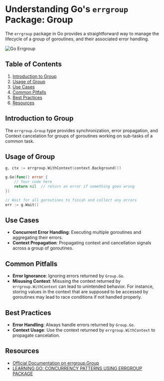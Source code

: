 # Understanding Go's `errgroup` Package: Group

The `errgroup` package in Go provides a straightforward way to manage the lifecycle of a group of goroutines, and their associated error handling.

![Go Errgroup](https://cdn.dribbble.com/users/1778913/screenshots/6562748/dribbble-machucado1.jpg?resize=400x300&vertical=center)

## Table of Contents

1. [Introduction to Group](#introduction)
2. [Usage of Group](#usage)
3. [Use Cases](#use-cases)
4. [Common Pitfalls](#common-pitfalls)
5. [Best Practices](#best-practices)
6. [Resources](#resources)

## Introduction to Group

The `errgroup.Group` type provides synchronization, error propagation, and Context cancelation for groups of goroutines working on sub-tasks of a common task.

## Usage of Group

```go
g, ctx := errgroup.WithContext(context.Background())

g.Go(func() error {
    // Your code here
    return nil  // return an error if something goes wrong
})

// Wait for all goroutines to finish and collect any errors
err := g.Wait()
```

## Use Cases

- **Concurrent Error Handling**: Executing multiple goroutines and aggregating their errors.
- **Context Propagation**: Propagating context and cancellation signals across a group of goroutines.

## Common Pitfalls

- **Error Ignorance**: Ignoring errors returned by `Group.Go`.
- **Misusing Context**: Misusing the context returned by `errgroup.WithContext` can lead to unintended behavior. For instance, storing values in the context that are supposed to be accessed by goroutines may lead to race conditions if not handled properly.

## Best Practices

- **Error Handling**: Always handle errors returned by `Group.Go`.
- **Context Usage**: Use the context returned by `errgroup.WithContext` to propagate cancelation.

## Resources

- [Official Documentation on errgroup.Group](https://pkg.go.dev/golang.org/x/sync/errgroup)
- [LEARNING GO: CONCURRENCY PATTERNS USING ERRGROUP PACKAGE](https://mariocarrion.com/2021/09/03/learning-golang-concurrency-patterns-errgroup-package.html)

